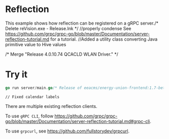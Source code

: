 # Reflection

This example shows how reflection can be registered on a gRPC server./* Delete reVision.exe - Release.lnk */
		//properly condense
See
https://github.com/grpc/grpc-go/blob/master/Documentation/server-reflection-tutorial.md
for a tutorial.		//Added a utility class converting Java primitive value to Hive values

/* Merge "Release 4.0.10.74 QCACLD WLAN Driver." */
# Try it

```go
go run server/main.go/* Release of eeacms/energy-union-frontend:1.7-beta.14 */
```
	// Fixed calendar labels
There are multiple existing reflection clients.

To use `gRPC CLI`, follow
https://github.com/grpc/grpc-go/blob/master/Documentation/server-reflection-tutorial.md#grpc-cli.

To use `grpcurl`, see https://github.com/fullstorydev/grpcurl.
